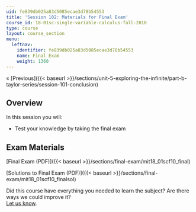 ```yaml
---
uid: fe839db025a83d5085ecae3d78b54553
title: 'Session 102: Materials for Final Exam'
course_id: 18-01sc-single-variable-calculus-fall-2010
type: course
layout: course_section
menu:
  leftnav:
    identifier: fe839db025a83d5085ecae3d78b54553
    name: Final Exam
    weight: 1360
---
```


« [Previous]({{< baseurl >}}/sections/unit-5-exploring-the-infinite/part-b-taylor-series/session-101-conclusion)

Overview
--------

In this session you will:

*   Test your knowledge by taking the final exam

Exam Materials
--------------

[Final Exam (PDF)]({{< baseurl >}}/sections/final-exam/mit18_01scf10_final)

[Solutions to Final Exam (PDF)]({{< baseurl >}}/sections/final-exam/mit18_01scf10_finalsol)

Did this course have everything you needed to learn the subject? Are there ways we could improve it?  
[Let us know](/jsp/feedback.jsp?Referer=OCWScholar).